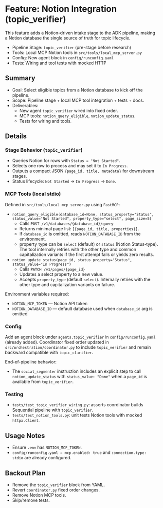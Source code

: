 # Feature: Notion Integration (topic_verifier)

This feature adds a Notion-driven intake stage to the ADK pipeline, making a Notion database the single source of truth for topic lifecycle.

- Pipeline Stage: `topic_verifier` (pre-stage before research)
- Tools: Local MCP Notion tools in `src/tools/local_mcp_server.py`
- Config: New agent block in `config/runconfig.yaml`
- Tests: Wiring and tool tests with mocked HTTP

## Summary
- Goal: Select eligible topics from a Notion database to kick off the pipeline.
- Scope: Pipeline stage + local MCP tool integration + tests + docs.
- Deliverables:
  - New agent `topic_verifier` wired into fixed order.
  - MCP tools: `notion_query_eligible`, `notion_update_status`.
  - Tests for wiring and tools.

## Details

### Stage Behavior (`topic_verifier`)
- Queries Notion for rows with `Status = "Not Started"`.
- Selects one row to process and may set it to `In Progress`.
- Outputs a compact JSON `{page_id, title, metadata}` for downstream stages.
 - Status lifecycle: `Not Started` → `In Progress` → `Done`.

### MCP Tools (local stdio)
Defined in `src/tools/local_mcp_server.py` using `FastMCP`:
- `notion_query_eligible(database_id=None, status_property="Status", status_value="Not Started", property_type="select", page_size=5)`
  - Calls `POST /v1/databases/{database_id}/query`
  - Returns minimal page list: `[{page_id, title, properties}]`.
  - If `database_id` is omitted, reads `NOTION_DATABASE_ID` from the environment.
  - property_type can be `select` (default) or `status` (Notion Status-type). The tool internally retries with the other type and common capitalization variants if the first attempt fails or yields zero results.
- `notion_update_status(page_id, status_property="Status", status_value="In Progress")`
  - Calls `PATCH /v1/pages/{page_id}`
  - Updates a select property to a new value.
  - Accepts `property_type` (default `select`). Internally retries with the other type and capitalization variants on failure.

Environment variables required:
- `NOTION_MCP_TOKEN` — Notion API token
- `NOTION_DATABASE_ID` — default database used when `database_id` arg is omitted

### Config
Add an agent block under `agents.topic_verifier` in `config/runconfig.yaml` (already added).
Coordinator fixed order updated in `src/orchestration/coordinator.py` to include `topic_verifier` and remain backward compatible with `topic_clarifier`.

End-of-pipeline behavior:
- The `social_segmenter` instruction includes an explicit step to call `notion_update_status` with `status_value: "Done"` when a `page_id` is available from `topic_verifier`.

### Testing
- `tests/test_topic_verifier_wiring.py`: asserts coordinator builds Sequential pipeline with `topic_verifier`.
- `tests/test_notion_tools.py`: unit tests Notion tools with mocked `httpx.Client`.

## Usage Notes
- Ensure `.env` has `NOTION_MCP_TOKEN`.
- `config/runconfig.yaml → mcp.enabled: true` and `connection.type: stdio` are already configured.

## Backout Plan
- Remove the `topic_verifier` block from YAML.
- Revert `coordinator.py` fixed order changes.
- Remove Notion MCP tools.
- Skip/remove tests.
